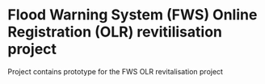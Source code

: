# Flood Warning System (FWS) Online Registration (OLR) revitilisation project



Project contains prototype for the FWS OLR revitalisation project
